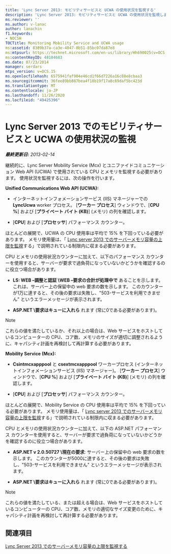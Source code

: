 ```yaml
---
title: 'Lync Server 2013: モビリティサービスと UCWA の使用状況を監視する'
description: 'Lync Server 2013: モビリティサービスと UCWA の使用状況を監視します。'
ms.reviewer: ''
ms.author: v-lanac
author: lanachin
f1.keywords:
- NOCSH
TOCTitle: Monitoring Mobility Service and UCWA usage
ms:assetid: 8389b37a-ca3e-4047-8b51-85bc07da87e8
ms:mtpsurl: https://technet.microsoft.com/en-us/library/Hh690025(v=OCS.15)
ms:contentKeyID: 48184683
ms.date: 07/23/2014
manager: serdars
mtps_version: v=OCS.15
ms.openlocfilehash: 6575941faf904e46cd1f66d7226a16c88e8cbaa3
ms.sourcegitcommit: 36fee89bb887bea4f18b19f17a8c69daf5bc423d
ms.translationtype: MT
ms.contentlocale: ja-JP
ms.lasthandoff: 11/26/2020
ms.locfileid: "49425396"
---
```

# <a name="monitoring-mobility-service-and-ucwa-usage-in-lync-server-2013"></a>Lync Server 2013 でのモビリティサービスと UCWA の使用状況の監視

<div data-xmlns="http://www.w3.org/1999/xhtml">

<div class="topic" data-xmlns="http://www.w3.org/1999/xhtml" data-msxsl="urn:schemas-microsoft-com:xslt" data-cs="https://msdn.microsoft.com/">

<div data-asp="https://msdn2.microsoft.com/asp">



</div>

<div id="mainSection">

<div id="mainBody">

<span> </span>

_**最終更新日:** 2013-02-14_

継続的に、Lync Server Mobility Service (Mcx) とユニファイドコミュニケーション Web API (UCWA) で使用されている CPU とメモリを監視する必要があります。 使用状況を監視するには、次の操作を行います。

**Unified Communications Web API (UCWA):**

  - インターネットインフォメーションサービス (IIS) マネージャーでの **LyncUcwa** worker プロセス。 [**ワーカー プロセス**] ウィンドウで、[**CPU %**] および [**プライベート バイト (KB)**] (メモリ) の列を確認します。

  - [**CPU**] および [**プロセッサ**] パフォーマンス カウンター。

ほとんどの展開で、UCWA の CPU 使用率は平均で 15% を下回っている必要があります。 メモリ使用量は、「 [Lync server 2013 でのサーバーメモリ容量の上限を監視](lync-server-2013-monitoring-for-server-memory-capacity-limits.md)する」で説明されている制限内に収まる必要があります。

CPU とメモリの使用状況カウンターに加えて、以下のパフォーマンス カウンターを使用すると、サーバーが要求で過負荷になっていないかどうかを確認するのに役立つ場合があります。

  - **LS: WEB –調整と認証 \\WEB –要求の合計が処理中で** あることを示します。これは、サーバー上の保留中の web 要求の数を示します。 このカウンターが1万に達すると、その後の要求は失敗し、"503-サービスを利用できません" というエラーメッセージが表示されます。

  - **ASP.NET \\要求はキューに入れら** れます (常に0である必要があります)。

<div>


> [!NOTE]  
> これらの値を満たしているか、それ以上の場合は、Web サービスをホストしているコンピューターの CPU、コア数、メモリのサイズが適切に調整されるように、キャパシティ計画を再検討して再計算する必要があります。



</div>

**Mobility Service (Mcx):**

  - **Csintmcxapppool** と **csextmcxapppool** ワーカープロセス (インターネットインフォメーションサービス (IIS) マネージャー)。 [**ワーカー プロセス**] ウィンドウで、[**CPU %**] および [**プライベート バイト (KB)**] (メモリ) の列を確認します。

  - [**CPU**] および [**プロセッサ**] パフォーマンス カウンター。

ほとんどの展開で、Mobility Service の CPU 使用率は平均で 15% を下回っている必要があります。 メモリ使用量は、「 [Lync server 2013 でのサーバーメモリ容量の上限を監視](lync-server-2013-monitoring-for-server-memory-capacity-limits.md)する」で説明されている制限内に収まる必要があります。

CPU とメモリの使用状況カウンターに加えて、以下の ASP.NET パフォーマンス カウンターを使用すると、サーバーが要求で過負荷になっていないかどうかを確認するのに役立つ場合があります。

  - **ASP.NET v 2.0.50727 \\現在の要求**: サーバー上の保留中の web 要求の数を示します。 このカウンターが5000に達すると、その後の要求は失敗し、"503-サービスを利用できません" というエラーメッセージが表示されます。

  - **ASP.NET \\要求はキューに入れら** れます (常に0である必要があります)。

<div>


> [!NOTE]  
> これらの値を満たしている、または超える場合は、Web サービスをホストしているコンピューターの CPU、コア数、メモリの適切なサイズ変更のために、キャパシティ計画を再検討して再計算する必要があります。



</div>

<div>

## <a name="see-also"></a>関連項目


[Lync Server 2013 でのサーバーメモリ容量の上限を監視する](lync-server-2013-monitoring-for-server-memory-capacity-limits.md)  
  

</div>

</div>

<span> </span>

</div>

</div>

</div>

